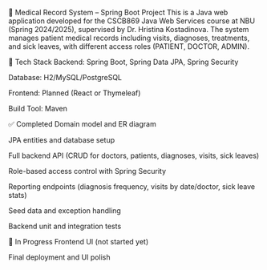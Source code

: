 🏥 Medical Record System – Spring Boot Project
This is a Java web application developed for the CSCB869 Java Web Services course at NBU (Spring 2024/2025), supervised by Dr. Hristina Kostadinova. The system manages patient medical records including visits, diagnoses, treatments, and sick leaves, with different access roles (PATIENT, DOCTOR, ADMIN).

🔧 Tech Stack
Backend: Spring Boot, Spring Data JPA, Spring Security

Database: H2/MySQL/PostgreSQL

Frontend: Planned (React or Thymeleaf)

Build Tool: Maven

✅ Completed
Domain model and ER diagram

JPA entities and database setup

Full backend API (CRUD for doctors, patients, diagnoses, visits, sick leaves)

Role-based access control with Spring Security

Reporting endpoints (diagnosis frequency, visits by date/doctor, sick leave stats)

Seed data and exception handling

Backend unit and integration tests

🚧 In Progress
Frontend UI (not started yet)

Final deployment and UI polish
